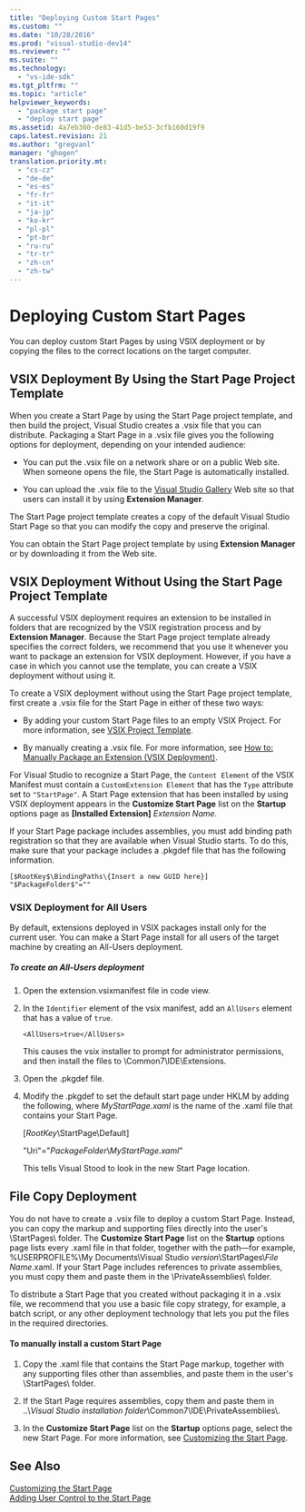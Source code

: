 ```yaml
---
title: "Deploying Custom Start Pages"
ms.custom: ""
ms.date: "10/28/2016"
ms.prod: "visual-studio-dev14"
ms.reviewer: ""
ms.suite: ""
ms.technology: 
  - "vs-ide-sdk"
ms.tgt_pltfrm: ""
ms.topic: "article"
helpviewer_keywords: 
  - "package start page"
  - "deploy start page"
ms.assetid: 4a7eb360-de83-41d5-be53-3cfb160d19f9
caps.latest.revision: 21
ms.author: "gregvanl"
manager: "ghogen"
translation.priority.mt: 
  - "cs-cz"
  - "de-de"
  - "es-es"
  - "fr-fr"
  - "it-it"
  - "ja-jp"
  - "ko-kr"
  - "pl-pl"
  - "pt-br"
  - "ru-ru"
  - "tr-tr"
  - "zh-cn"
  - "zh-tw"
---
```

# Deploying Custom Start Pages
You can deploy custom Start Pages by using VSIX deployment or by copying the files to the correct locations on the target computer.  
  
## VSIX Deployment By Using the Start Page Project Template  
 When you create a Start Page by using the Start Page project template, and then build the project, Visual Studio creates a .vsix file that you can distribute. Packaging a Start Page in a .vsix file gives you the following options for deployment, depending on your intended audience:  
  
-   You can put the .vsix file on a network share or on a public Web site. When someone opens the file, the Start Page is automatically installed.  
  
-   You can upload the .vsix file to the [Visual Studio Gallery](http://go.microsoft.com/fwlink/?LinkID=123847) Web site so that users can install it by using **Extension Manager**.  
  
 The Start Page project template creates a copy of the default Visual Studio Start Page so that you can modify the copy and preserve the original.  
  
 You can obtain the Start Page project template by using **Extension Manager** or by downloading it from the Web site.  
  
## VSIX Deployment Without Using the Start Page Project Template  
 A successful VSIX deployment requires an extension to be installed in folders that are recognized by the VSIX registration process and by **Extension Manager**. Because the Start Page project template already specifies the correct folders, we recommend that you use it whenever you want to package an extension for VSIX deployment. However, if you have a case in which you cannot use the template, you can create a VSIX deployment without using it.  
  
 To create a VSIX deployment without using the Start Page project template, first create a .vsix file for the Start Page in either of these two ways:  
  
-   By adding your custom Start Page files to an empty VSIX Project. For more information, see [VSIX Project Template](../extensibility/vsix-project-template.md).  
  
-   By manually creating a .vsix file. For more information, see [How to: Manually Package an Extension (VSIX Deployment)](../misc/how-to-manually-package-an-extension-vsix-deployment.md).  
  
 For Visual Studio to recognize a Start Page, the `Content Element` of the VSIX Manifest must contain a `CustomExtension Element` that has the `Type` attribute set to `"StartPage"`. A Start Page extension that has been installed by using VSIX deployment appears in the **Customize Start Page** list on the **Startup** options page as **[Installed Extension]** *Extension Name*.  
  
 If your Start Page package includes assemblies, you must add binding path registration so that they are available when Visual Studio starts. To do this, make sure that your package includes a .pkgdef file that has the following information.  
  
```  
[$RootKey$\BindingPaths\{Insert a new GUID here}]  
"$PackageFolder$"=""  
```  
  
### VSIX Deployment for All Users  
 By default, extensions deployed in VSIX packages install only for the current user. You can make a Start Page install for all users of the target machine by creating an All-Users deployment.  
  
##### To create an All-Users deployment  
  
1.  Open the extension.vsixmanifest file in code view.  
  
2.  In the `Identifier` element of the vsix manifest, add an `AllUsers` element that has a value of `true`.  
  
    ```  
    <AllUsers>true</AllUsers>  
    ```  
  
     This causes the vsix installer to prompt for administrator permissions, and then install the files to \Common7\IDE\Extensions.  
  
3.  Open the .pkgdef file.  
  
4.  Modify the .pkgdef to set the default start page under HKLM by adding the following, where *MyStartPage.xaml* is the name of the .xaml file that contains your Start Page.  
  
     [$RootKey$\StartPage\Default]  
  
     "Uri"="$PackageFolder$\\*MyStartPage.xaml*"  
  
     This tells Visual Stood to look in the new Start Page location.  
  
## File Copy Deployment  
 You do not have to create a .vsix file to deploy a custom Start Page. Instead, you can copy the markup and supporting files directly into the user's \StartPages\ folder. The **Customize Start Page** list on the **Startup** options page lists every .xaml file in that folder, together with the path—for example, %USERPROFILE%\My Documents\Visual Studio *version*\StartPages\\*File Name*.xaml. If your Start Page includes references to private assemblies, you must copy them and paste them in the \PrivateAssemblies\ folder.  
  
 To distribute a Start Page that you created without packaging it in a .vsix file, we recommend that you use a basic file copy strategy, for example, a batch script, or any other deployment technology that lets you put the files in the required directories.  
  
#### To manually install a custom Start Page  
  
1.  Copy the .xaml file that contains the Start Page markup, together with any supporting files other than assemblies, and paste them in the user's \StartPages\ folder.  
  
2.  If the Start Page requires assemblies, copy them and paste them in ..\\*Visual Studio installation folder*\Common7\IDE\PrivateAssemblies\\.  
  
3.  In the **Customize Start Page** list on the **Startup** options page, select the new Start Page. For more information, see [Customizing the Start Page](../ide/customizing-the-start-page-for-visual-studio.md).  
  
## See Also  
 [Customizing the Start Page](../ide/customizing-the-start-page-for-visual-studio.md)   
 [Adding User Control to the Start Page](../extensibility/adding-user-control-to-the-start-page.md)